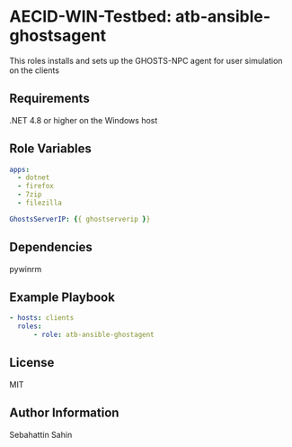 AECID-WIN-Testbed: atb-ansible-ghostsagent
=========

This roles installs and sets up the GHOSTS-NPC agent for user simulation on the clients

Requirements
------------

.NET 4.8 or higher on the Windows host

Role Variables
--------------

```yaml
apps:
  - dotnet
  - firefox
  - 7zip
  - filezilla

GhostsServerIP: {{ ghostserverip }}
```

Dependencies
------------

pywinrm

Example Playbook
----------------
```yaml
- hosts: clients
  roles:
      - role: atb-ansible-ghostagent
```
License
-------

MIT

Author Information
------------------

Sebahattin Sahin
